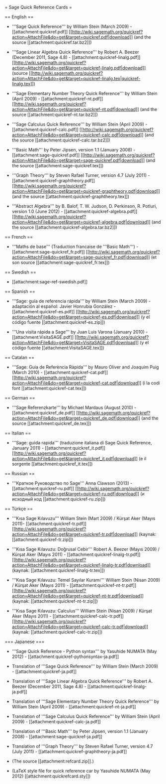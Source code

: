 = Sage Quick Reference Cards =

== English ==

 * '''Sage Quick Reference''' by William Stein (March 2009) - [[attachment:quickref.pdf]] [[http://wiki.sagemath.org/quickref?action=AttachFile&do=get&target=quickref.pdf|download]] (and the source [[attachment:quickref.tar.bz2]])

 * '''Sage Linear Algebra Quick Reference''' by Robert A. Beezer (December 2011, Sage 4.8) - [[attachment:quickref-linalg.pdf]] [[http://wiki.sagemath.org/quickref?action=AttachFile&do=get&target=quickref-linalg.pdf|download]] (source [[http://wiki.sagemath.org/quickref?action=AttachFile&do=get&target=quickref-linalg.tex|quickref-linalg.tex]])

 * '''Sage Elementary Number Theory Quick Reference''' by William Stein (April 2009) - [[attachment:quickref-nt.pdf]] [[http://wiki.sagemath.org/quickref?action=AttachFile&do=get&target=quickref-nt.pdf|download]] (and the source [[attachment:quickref-nt.tar.bz2]])

 * '''Sage Calculus Quick Reference''' by William Stein (April 2009) - [[attachment:quickref-calc.pdf]] [[http://wiki.sagemath.org/quickref?action=AttachFile&do=get&target=quickref-calc.pdf|download]] (and the source [[attachment:quickref-calc.tar.bz2]])

 * '''Basic Math''' by Peter Jipsen, version 1.1 (January 2008) - [[attachment:sage-quickref.pdf]] [[http://wiki.sagemath.org/quickref?action=AttachFile&do=get&target=sage-quickref.pdf|download]] (and the source [[attachment:sage-quickref.tex]])

 * '''Graph Theory''' by Steven Rafael Turner, version 4.7 (July 2011) - [[attachment:quickref-graphtheory.pdf]] [[http://wiki.sagemath.org/quickref?action=AttachFile&do=get&target=quickref-graphtheory.pdf|download]] (and the source [[attachment:quickref-graphtheory.tex]])

 * '''Abstract Algebra''' by B. Balof, T. W. Judson, D. Perkinson, R. Potluri, version 1.0 (June 2012) - [[attachment:quickref-algebra.pdf]] [[http://wiki.sagemath.org/quickref?action=AttachFile&do=get&target=quickref-algebra.pdf|download]] (and the source [[attachment:quickref-algebra.tar.bz2]])

== French ==

 * '''Maths de base''' (Traduction francaise de '''Basic Math''') - [[attachment:sage-quickref_fr.pdf]] [[http://wiki.sagemath.org/quickref?action=AttachFile&do=get&target=sage-quickref_fr.pdf|download]] (et son source [[attachment:sage-quickref_fr.tex]])

== Swedish ==

 * [[attachment:sage-ref-swedish.pdf]]

== Spanish ==

 * '''Sage: guía de referencia rápida''' by William Stein (March 2009) - adaptación al español: Javier Honrubia González - [[attachment:quickref-es.pdf]] [[http://wiki.sagemath.org/quickref?action=AttachFile&do=get&target=quickref-es.pdf|download]] (y el código fuente [[attachment:quickref-es.zip]])

 * '''Una visita rápida a Sage''' by Juan Luis Varona (January 2010) - [[attachment:VisitaSAGE.pdf]] [[http://wiki.sagemath.org/quickref?action=AttachFile&do=get&target=VisitaSAGE.pdf|download]] (y el código fuente [[attachment:VisitaSAGE.tex]])

== Catalan ==

 * '''Sage: Guia de Referència Ràpida''' by Mauro Oliver and Joaquim Puig (March 2010) - [[attachment:quickref-cat.pdf]] [[http://wiki.sagemath.org/quickref?action=AttachFile&do=get&target=quickref-cat.pdf|download]] (i la codi font [[attachment:quickref-cat.tex]])

== German ==

 * '''Sage Referenzkarte''' by Michael Mardaus (August 2010) - [[attachment:quickref_de.pdf]] [[http://wiki.sagemath.org/quickref?action=AttachFile&do=get&target=quickref_de.pdf|download]] (and the source [[attachment:quickref_de.tex]])

== Italian ==
 * '''Sage: guida rapida''' (traduzione italiana di Sage Quick Reference, January 2011) - [[attachment:quickref_it.pdf]] [[http://wiki.sagemath.org/quickref?action=AttachFile&do=get&target=quickref_it.pdf|download]] (e il sorgente [[attachment:quickref_it.tex]])


== Russian ==
 * '''Краткое Руководство по Sage'''  Anna Clawson (2013) - [[attachment:quickref-ru.pdf]] [[http://wiki.sagemath.org/quickref?action=AttachFile&do=get&target=quickref-ru.pdf|download]] (и исходный код [[attachment:quickref-ru.zip]])

== Türkçe ==


 * '''Kısa Sage Kılavuzu'''  William Stein (Mart 2009) / Kürşat Aker (Mayıs 2011)- [[attachment:quickref-tr.pdf]] [[http://wiki.sagemath.org/quickref?action=AttachFile&do=get&target=quickref-tr.pdf|download]] (kaynak: [[attachment:quickref-tr.zip]])

 * '''Kısa Sage Kılavuzu: Doğrusal Cebir‎'''  Robert A. Beezer (Mayıs 2009) / Kürşat Aker (Mayıs 2011) - [[attachment:quickref-linalg-tr.pdf]] [[http://wiki.sagemath.org/quickref?action=AttachFile&do=get&target=quickref-linalg-tr.pdf|download]] (kaynak: [[attachment:quickref-linalg-tr.tex]])

 * '''Kısa Sage Kılavuzu: Temel Sayılar Kuramı''' William Stein (Nisan 2009) / Kürşat Aker (Mayıs 2011) - [[attachment:quickref-nt-tr.pdf]] [[http://wiki.sagemath.org/quickref?action=AttachFile&do=get&target=quickref-nt-tr.pdf|download]] (kaynak: [[attachment:quickref-nt-tr.zip]])

 * '''Kısa Sage Kılavuzu: Calculus''' William Stein (Nisan 2009) / Kürşat Aker (Mayıs 2011) - [[attachment:quickref-calc-tr.pdf]] [[http://wiki.sagemath.org/quickref?action=AttachFile&do=get&target=quickref-calc-tr.pdf|download]] (kaynak: [[attachment:quickref-calc-tr.zip]])


=== Japanese ===

 * '''Sage Quick Reference - Python syntax''' by Yasuhide NUMATA (May 2012) - [[attachment:quickref-pythonsyntax-ja.pdf]]

 * Translation of '''Sage Quick Reference''' by William Stein (March 2009) - [[attachment:quickref-ja.pdf]]

 * Translation of '''Sage Linear Algebra Quick Reference''' by Robert A. Beezer (December 2011, Sage 4.8) - [[attachment:quickref-linalg-ja.pdf]]

 * Translation of '''Sage Elementary Number Theory Quick Reference''' by William Stein (April 2009) - [[attachment:quickref-nt-ja.pdf]]

 * Translation of '''Sage Calculus Quick Reference''' by William Stein (April 2009) - [[attachment:quickref-calc-ja.pdf]]

 * Translation of '''Basic Math''' by Peter Jipsen, version 1.1 (January 2008) - [[attachment:sage-quickref-ja.pdf]]

 * Translation of '''Graph Theory''' by Steven Rafael Turner, version 4.7 (July 2011) - [[attachment:quickref-graphtheory-ja.pdf]]

 * (The source [[attachment:refcard.zip]].)

 * (LaTeX style file for quick reference car by Yasuhide NUMATA (May 2012) [[attachment:quickrefcard.sty]])
